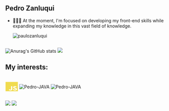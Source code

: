  ## Pedro Zanluqui

- 👨🏻‍💻  At the moment, I'm focused on developing my front-end skills while expanding my knowledge in this vast field of knowledge.

  <p align="left"> <img src="https://komarev.com/ghpvc/?username=pedrozanluqui" alt="paulozanluqui" /> </p>
       
##
    
![Anurag's GitHub stats](https://github-readme-stats.vercel.app/api?username=pedrozanluqui&show_icons=true&theme=tokyonight)
<img width="38%" src="https://github-readme-stats.vercel.app/api/top-langs/?username=pedrozanluqui&layout=compact&theme=tokyonight&langs_count=6"/>

## My interests:

<div style="display: inline_block"><br>
  <img align="center" alt="Pedro-Js" height="30" width="40" src="https://raw.githubusercontent.com/devicons/devicon/master/icons/javascript/javascript-plain.svg">
  <img align="center" alt="Pedro-JAVA" height="30" width="40" src="https://cdn.jsdelivr.net/gh/devicons/devicon/icons/java/java-original.svg" />
  <img align="center" alt="Pedro-JAVA" height="30" width="40" src="https://cdn.jsdelivr.net/gh/devicons/devicon@latest/icons/react/react-original.svg" />
</div>

##

<div>
  <a href = "mailto:pedrozanluqui@gmail.com"><img src="https://img.shields.io/badge/-Gmail-%23333?style=for-the-badge&logo=gmail&logoColor=white" target="_blank"></a>
  <a href="www.linkedin.com/in/pedro-zanluqui" target="_blank"><img src="https://img.shields.io/badge/-LinkedIn-%230077B5?style=for-the-badge&logo=linkedin&logoColor=white" target="_blank"></a> 
</div>
